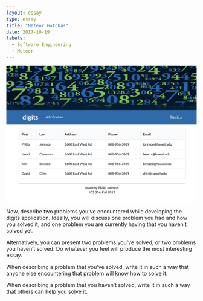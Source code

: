 ```yaml
---
layout: essay
type: essay
title: "Meteor Gotchas"
date: 2017-10-19
labels:
  - Software Engineering
  - Meteor
---
```


<img class="ui image" src="/digits.png"> 


Now, describe two problems you’ve encountered while developing the digits application. Ideally, you will discuss one problem you had and how you solved it, and one problem you are currently having that you haven’t solved yet.

Alternatively, you can present two problems you’ve solved, or two problems you haven’t solved. Do whatever you feel will produce the most interesting essay.

When describing a problem that you’ve solved, write it in such a way that anyone else encountering that problem will know how to solve it.

When describing a problem that you haven’t solved, write it in such a way that others can help you solve it.
